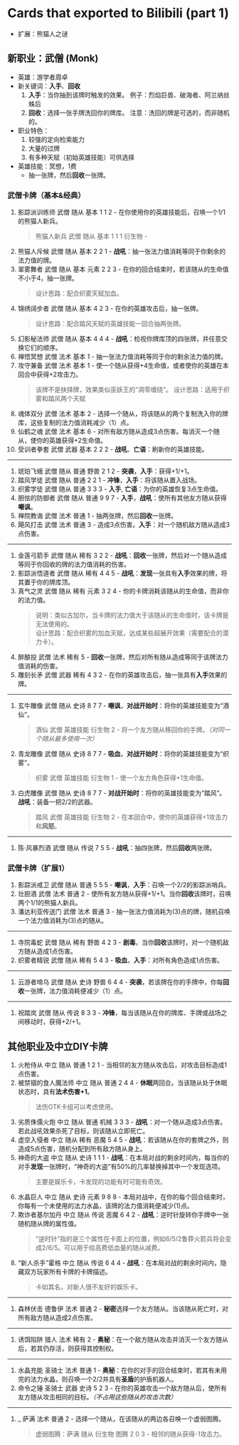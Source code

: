 # Cards that exported to Bilibili (part 1)

* 扩展：熊猫人之谜

## 新职业：武僧 (Monk)

* 英雄：游学者周卓
* 新关键词：**入手**、**回收**
  1. **入手**：当你抽到该牌时触发的效果。 例子：烈焰巨兽、破海者、阿兰纳丝蛛后
  2. **回收**：选择一张手牌洗回你的牌库。 注意：洗回的牌是可选的，而非随机的。
* 职业特色：
  1. 较强的定向检索能力
  2. 大量的过牌
  3. 有多种天赋（初始英雄技能）可供选择
* 英雄技能：冥想，1费
  * 抽一张牌，然后**回收**一张牌。

### 武僧卡牌（基本&经典）

1. 影踪派训练师 武僧 随从 基本 1 1 2 - 在你使用你的英雄技能后，召唤一个1/1的熊猫人新兵。  
   > 熊猫人新兵 武僧 随从 基本 1 1 1 衍生物 -
2. 熊猫人斥候 武僧 随从 基本 2 2 1 - **战吼**：抽一张法力值消耗等同于你剩余的法力值的牌。
3. 翠雾舞者 武僧 随从 基本 元素 2 2 3 - 在你的回合结束时，若该随从的生命值不小于4，抽一张牌。  
   > 设计思路：配合织雾天赋加血。
4. 锦绣阔步者 武僧 随从 基本 4 2 3 - 在你的英雄攻击后，抽一张牌。  
   > 设计思路：配合踏风天赋的英雄技能一回合抽两张牌。
5. 幻影秘法师 武僧 随从 基本 4 4 4 - **战吼**：检视你牌库顶的四张牌，并任意交换它们的顺序。
6. 禅悟冥想 武僧 法术 基本 1 - 抽一张法力值消耗等同于你的剩余法力值的牌。
7. 攻守兼备 武僧 法术 基本 1 - 使一个随从获得+4生命值，或者使你的英雄在本回合中获得+2攻击力。  
   > 该牌不是抉择牌，效果类似巫妖王的“凋零缠绕”。
   > 设计思路：适用于织雾和踏风两个天赋
8. 魂体双分 武僧 法术 基本 2 - 选择一个随从，将该随从的两个复制洗入你的牌库，这些复制的法力值消耗减少（1）点。
9. 仙鹤之魂 武僧 法术 基本 6 - 对所有敌方随从造成3点伤害。每消灭一个随从，使你的英雄获得+2生命值。
10. 受训者拳套 武僧 武器 基本 2 2 2 - **战吼**、**亡语**：刷新你的英雄技能。

------

1. 琥珀飞蛾 武僧 随从 普通 野兽 2 1 2 - **突袭**，**入手**：获得+1/+1。
2. 踏风学徒 武僧 随从 普通 2 2 1 - **冲锋**，**入手**：将该随从置入战场。
3. 织雾学徒 武僧 随从 普通 3 3 3 - **入手**, **亡语**：为你的英雄恢复3点生命值。
4. 胆怯的防御者 武僧 随从 普通 9 9 7 - **入手**，**战吼**：使所有其他友方随从获得**嘲讽**。
5. 禅院教诲 武僧 法术 普通 1 - 抽两张牌，然后**回收**一张牌。
6. 飓风打击 武僧 法术 普通 3 - 造成3点伤害。**入手**：对一个随机敌方随从造成3点伤害。

------

1. 金莲弓箭手 武僧 随从 稀有 3 2 2 - **战吼**：**回收**一张牌，然后对一个随从造成等同于你回收的牌的法力值消耗的伤害。
2. 影踪派悟道者 武僧 随从 稀有 4 4 5 - **战吼**：**发现**一张具有**入手**效果的牌，将其置于你的牌库顶。
3. 真气之灵 武僧 随从 稀有 元素 3 2 4 - 你的卡牌消耗该随从的生命值，而非你的法力值。  
   > 说明：类似古加尔，当卡牌的法力值大于该随从的生命值时，该卡牌是无法使用的。  
   > 设计思路：配合织雾的加血天赋，达成某些超展开效果（需要配合的潜力卡）。
4. 醉酿投 武僧 法术 稀有 5 - **回收**一张牌，然后对所有随从造成等同于该牌法力值消耗的伤害。
5. 雕刻长矛 武僧 武器 稀有 4 3 2 - 在你的英雄攻击后，抽一张具有**入手**效果的牌。

------

1. 玄牛雕像 武僧 随从 史诗 8 7 7 - **嘲讽**，**对战开始时**：将你的英雄技能变为“酒仙”。  
   > 酒仙 武僧 英雄技能 衍生物 2 - 将一个友方随从移回你的手牌。*（对同一个随从最多使用一次）*  
2. 青龙雕像 武僧 随从 史诗 8 7 7 - **吸血**，**对战开始时**：将你的英雄技能变为“织雾”。  
   > 织雾 武僧 英雄技能 衍生物 1 - 使一个友方角色获得+1生命值。
3. 白虎雕像 武僧 随从 史诗 8 7 7 - **对战开始时**：将你的英雄技能变为“踏风”。**战吼**：装备一把2/2的武器。  
   > 踏风 武僧 英雄技能 衍生物 2 - 在本回合中，使你的英雄获得+1攻击力和**风怒**。

------

1. 陈·风暴烈酒 武僧 随从 传说 7 5 5 - **战吼**：抽四张牌，然后**回收**两张牌。

### 武僧卡牌（扩展1）

1. 影踪派戒卫 武僧 随从 普通 5 5 5 - **嘲讽**，**入手**：召唤一个2/2的影踪派哨兵。
2. 壮胆酒 武僧 法术 普通 2 - 使所有友方随从获得+1/+1。当你**回收**该牌时，召唤两个1/1的熊猫人新兵。
3. 潘达利亚传送门 武僧 法术 普通 3 - 抽一张法力值消耗为(3)点的牌，随机召唤一个法力值消耗为(3)点的随从。

------

1. 寺院毒蛇 武僧 随从 稀有 野兽 4 2 3 - **剧毒**，当你**回收**该牌时，对一个随机敌方随从造成1点伤害。
2. 织雾者精锐 武僧 随从 稀有 5 4 3 - **吸血**，**入手**：对所有角色造成1点伤害。

------

1. 云游者啼乌 武僧 随从 史诗 野兽 6 4 4 - **突袭**，若该牌在你的手牌中，你每**回收**一张牌，法力值消耗便减少（1）点。

------

1. 祝踏岚 武僧 随从 传说 8 3 3 - **冲锋**，每当该随从在你的牌库、手牌或战场之间移动时，获得+2/+1。

## 其他职业及中立DIY卡牌

1. 火枪侍从 中立 随从 普通 1 2 1 - 当相邻的友方随从攻击后，对攻击目标造成1点伤害。
2. 被禁锢的食人魔法师 中立 随从 普通 2 4 4 - **休眠**两回合。当该随从处于休眠状态时，具有**法术伤害+1**。  
   > 法伤OTK卡组可以考虑使用。
3. 劣质侏儒火炮 中立 随从 普通 机械 3 3 3 - **战吼**：对一个随从造成3点伤害。若此战吼效果杀死了目标，则该随从立即死亡。
4. 虚空入侵者 中立 随从 稀有 恶魔 5 4 5 - **战吼**：若该随从在你的套牌之外，则造成5点伤害，随机分配到所有敌方随从身上。
5. 神奇的大盗 中立 随从 史诗 1 1 1 - **战吼**：在本局对战的剩余时间内，每当你的对手**发现**一张牌时，“神奇的大盗”有50%的几率替换掉其中一个发现选项。  
   > 主要是娱乐卡，卡发现的功能有时可能有奇效。
6. 水晶巨人 中立 随从 史诗 元素 9 8 8 - 本局对战中，在你的每个回合结束时，你每有一个未使用的法力水晶，该牌的法力值消耗便减少(1)点。
7. 欺诈者基尔加丹 中立 随从 传说 恶魔 6 4 2 - **战吼**：逆时针旋转你手牌中一张随机随从牌的属性值。  
   > “逆时针”指的是三个属性在卡面上的位置，例如6/5/2鲁莽火箭兵将会变成2/6/5。可以用于给高费低血量的随从减费。
8. “新人杀手”霍格 中立 随从 传说 6 4 4 - **战吼**：在本局对战的剩余时间内，隐藏双方玩家所有卡牌的卡牌描述。  
   > 卡如其名，对新人很不友好的娱乐卡。

------

1. 森林伏击 德鲁伊 法术 普通 2 - **秘密**选择一个友方随从。当该随从死亡时，对所有敌方随从造成2点伤害。

------

1. 诱饵陷阱 猎人 法术 稀有 2 - **奥秘**：在一个敌方随从攻击并消灭一个友方随从后，若其仍存活，则获得其控制权。

------

1. 水晶充能 圣骑士 法术 普通 1 - **奥秘**：在你的对手的回合结束时，若其有未用完的法力水晶，则召唤一个2/2并具有**圣盾**的护盾机器人。
2. 命令之锤 圣骑士 武器 史诗 5 2 3 - 在你的英雄攻击一个敌方随从后，使所有友方随从攻击相同的目标。*（不占用这些随从的攻击次数）*

------

1. _ 萨满 法术 普通 2 - 选择一个随从，在该随从的两边各召唤一个虚弱图腾。  
   > 虚弱图腾：萨满 随从 衍生物 图腾 2 0 3 - 相邻的随从获得-1攻击力。
